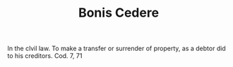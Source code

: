 ---
title: Bonis Cedere
letter: B
permalink: "/definitions/bld-bonis-cedere.html"
body: In the clvil law. To make a transfer or surrender of property, as a debtor did
  to his creditors. Cod. 7, 71
published_at: '2018-07-07'
source: Black's Law Dictionary 2nd Ed (1910)
layout: post
---